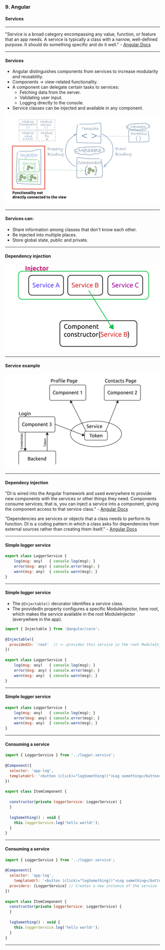 ### 9. Angular
#### Services


---

"Service is a broad category encompassing any value, function, or feature that an app needs. A service is typically a class with a narrow, well-defined purpose. It should do something specific and do it well." - <a href="https://angular.io/guide/architecture-services" target="_blank">Angular Docs</a>


--- 

#### Services

* Angular distinguishes components from services to increase modularity and reusability.
* Components -> view-related functionality.
* A component can delegate certain tasks to services: 
  * Fetching data from the server.
  * Validating user input.
  * Logging directly to the console.
* Service classes can be injected and available in any component.

<img src="/media/angular-images/angular-9/services2.png" alt="services">


---


#### Services can:
			
* Share information among classes that don't know each other.
* Be injected into multiple places.
* Store global state, public and private.
	

---

#### Dependency injection
<img style="width: 800px" src="/media/angular-images/angular-9/services.png" alt="services">

---


#### Service example
<img style="width: 800px" src="/media/angular-images/angular-9/services3.png" alt="services">

---


#### Dependecy injection
"DI is wired into the Angular framework and used everywhere to provide new components with the services or other things they need. Components consume services; that is, you can inject a service into a component, giving the component access to that service class." - <a href="https://angular.io/guide/architecture-services">Angular Docs</a>

"Dependencies are services or objects that a class needs to perform its function. DI is a coding pattern in which a class asks for dependencies from external sources rather than creating them itself."  - <a href="https://angular.io/guide/architecture-services">Angular Docs</a>


---

#### Simple logger service

```JavaScript
export class LoggerService {
	log(msg: any)   { console.log(msg); }
	error(msg: any) { console.error(msg); }
	warn(msg: any)  { console.warn(msg); }
}
```

--- 

#### Simple logger service

* The ```@Injectable()``` decorator identifies a service class. 
* The providedIn property configures a specific ModuleInjector, here root, which makes the service available in the root ModuleInjector (everywhere in the app).

```JavaScript
import { Injectable } from '@angular/core';

@Injectable({
  providedIn: 'root'  // <--provides this service in the root ModuleInjector
})

export class LoggerService {
	log(msg: any)   { console.log(msg); }
	error(msg: any) { console.error(msg); }
	warn(msg: any)  { console.warn(msg); }
}
```


---

#### Simple logger service

```JavaScript
export class LoggerService {
	log(msg: any)   { console.log(msg); }
	error(msg: any) { console.error(msg); }
	warn(msg: any)  { console.warn(msg); }
}
```


---

#### Consuming a service

```JavaScript
import { LoggerService } from '../logger.service';

@Component({
  selector: 'app-log',
  templateUrl: '<button (click)="logSomething()">Log something</button>'
})

export class ItemComponent {

  constructor(private loggerService: LoggerService) {
  }

  logSomething() : void {
    this.loggerService.log('hello world!');
  }
}
```


---

#### Consuming a service

```JavaScript
import { LoggerService } from '../logger.service';

@Component({
  selector: 'app-log',
	templateUrl: '<button (click)="logSomething()">Log something</button>',
  providers: [LoggerService] // Creates a new instance of the service
})

export class ItemComponent {
  constructor(private loggerService: LoggerService) {
  }

  logSomething() : void {
    this.loggerService.log('hello world!');
  }
}
```


---
